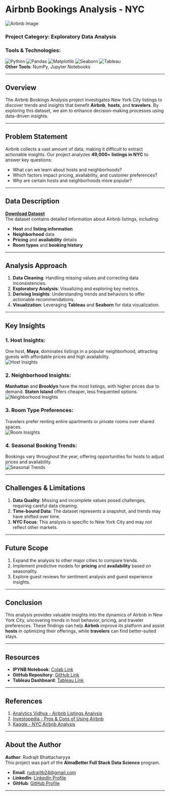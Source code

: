 # Airbnb Bookings Analysis - NYC

![Airbnb Image](https://drive.google.com/uc?export=view&id=1wHAejNq4926hxVFbz9ZrXwcurPSQ483b)


### **Project Category**: Exploratory Data Analysis  
### **Tools & Technologies**:  
![Python](https://img.shields.io/badge/Python-3670A0?style=for-the-badge&logo=python&logoColor=ffdd54) ![Pandas](https://img.shields.io/badge/Pandas-2C2D72?style=for-the-badge&logo=pandas&logoColor=white) ![Matplotlib](https://img.shields.io/badge/Matplotlib-3776AB?style=for-the-badge&logo=matplotlib&logoColor=white) ![Seaborn](https://img.shields.io/badge/Seaborn-43B02A?style=for-the-badge&logo=seaborn&logoColor=white) ![Tableau](https://img.shields.io/badge/Tableau-00008B?style=for-the-badge&logo=tableau&logoColor=white)  
**Other Tools**: NumPy, Jupyter Notebooks

---

## Overview

The Airbnb Bookings Analysis project investigates New York City listings to discover trends and insights that benefit **Airbnb**, **hosts**, and **travelers**. By exploring this dataset, we aim to enhance decision-making processes using data-driven insights.

---

## Problem Statement

Airbnb collects a vast amount of data, making it difficult to extract actionable insights. Our project analyzes **49,000+ listings in NYC** to answer key questions:
- What can we learn about hosts and neighborhoods?
- Which factors impact pricing, availability, and customer preferences?
- Why are certain hosts and neighborhoods more popular?

---

## Data Description

**[Download Dataset](https://drive.google.com/file/d/11DyDThliFDsjmkcfGr-QnA-q3C5A7M07/view?usp=sharing)**  
The dataset contains detailed information about Airbnb listings, including:
- **Host** and **listing information**
- **Neighborhood** data
- **Pricing** and **availability** details
- **Room types** and **booking history**

---

## Analysis Approach

1. **Data Cleaning**: Handling missing values and correcting data inconsistencies.
2. **Exploratory Analysis**: Visualizing and exploring key metrics.
3. **Deriving Insights**: Understanding trends and behaviors to offer actionable recommendations.
4. **Visualization**: Leveraging **Tableau** and **Seaborn** for data visualization.

---

## Key Insights

### 1. Host Insights:
One host, **Maya**, dominates listings in a popular neighborhood, attracting guests with affordable prices and high availability.  
![Host Insights](https://prod-files-secure.s3.us-west-2.amazonaws.com/5a39aa15-afe4-46d3-9bf3-baeae25a5197/2f048bf1-c29c-4c27-84bf-224603b3f044/hosts.png)

### 2. Neighborhood Insights:
**Manhattan** and **Brooklyn** have the most listings, with higher prices due to demand. **Staten Island** offers cheaper, less frequented options.  
![Neighborhood Insights](https://prod-files-secure.s3.us-west-2.amazonaws.com/5a39aa15-afe4-46d3-9bf3-baeae25a5197/2a239a43-fc1b-44d6-9dd4-706a2ebb14aa/neighborhood.png)

### 3. Room Type Preferences:
Travelers prefer renting entire apartments or private rooms over shared spaces.  
![Room Insights](https://prod-files-secure.s3.us-west-2.amazonaws.com/5a39aa15-afe4-46d3-9bf3-baeae25a5197/999e909b-85b7-4fcc-8e54-9fc83458f80f/rooms.png)

### 4. Seasonal Booking Trends:
Bookings vary throughout the year, offering opportunities for hosts to adjust prices and availability.  
![Seasonal Trends](https://prod-files-secure.s3.us-west-2.amazonaws.com/5a39aa15-afe4-46d3-9bf3-baeae25a5197/27b3ac78-6428-41f4-8cc0-02815a5e9b80/neighborhoodavailable.png)

---

## Challenges & Limitations

1. **Data Quality**: Missing and incomplete values posed challenges, requiring careful data cleaning.
2. **Time-bound Data**: The dataset represents a snapshot, and trends may have shifted over time.
3. **NYC Focus**: This analysis is specific to New York City and may not reflect other markets.

---

## Future Scope

1. Expand the analysis to other major cities to compare trends.
2. Implement predictive models for **pricing** and **availability** based on seasonality.
3. Explore guest reviews for sentiment analysis and guest experience insights.

---

## Conclusion

This analysis provides valuable insights into the dynamics of Airbnb in New York City, uncovering trends in host behavior, pricing, and traveler preferences. These findings can help **Airbnb** improve its platform and assist **hosts** in optimizing their offerings, while **travelers** can find better-suited stays.

---

## Resources

- **IPYNB Notebook**: [Colab Link](https://colab.research.google.com/drive/1YME0G9qLKqZg3wTbfunEx6rBi-VBuOvP?usp=sharing)  
- **GitHub Repository**: [GitHub Link](https://github.com/Rudrajit12/Airbnb-Bookings-Analysis)  
- **Tableau Dashboard**: [Tableau Link](https://public.tableau.com/views/AirbnbNYC-TableauProject/InsightsAirbnb?:language=en-US&:sid=&:display_count=n&:origin=viz_share_link)

---

## References

1. [Analytics Vidhya - Airbnb Listings Analysis](https://www.analyticsvidhya.com/blog/2021/10/end-to-end-predictive-analysis-on-airbnb-listings-data/)
2. [Investopedia - Pros & Cons of Using Airbnb](https://www.investopedia.com/articles/personal-finance/032814/pros-and-cons-using-airbnb.asp)
3. [Kaggle - NYC Airbnb Analysis](https://www.kaggle.com/code/wguesdon/nyc-airbnb-eda-visualization-regression)

---

## About the Author

**Author**: Rudrajit Bhattacharyya  
This project was part of the **AlmaBetter Full Stack Data Science** program.

- **Email**: [rudrajitb24@gmail.com](mailto:rudrajitb24@gmail.com)  
- **LinkedIn**: [LinkedIn Profile](https://www.linkedin.com/in/rudrajitb/)  
- **GitHub**: [GitHub Profile](https://github.com/Rudrajit12)

---
